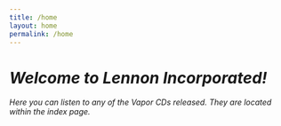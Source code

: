 ```yaml
---
title: /home
layout: home
permalink: /home
---
```


# _Welcome to Lennon Incorporated!_

_Here you can listen to any of the Vapor CDs released. They are located within the index page._

